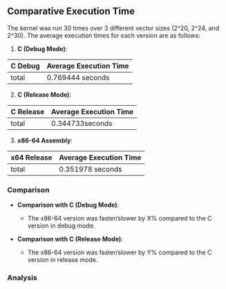 ## Comparative Execution Time

The kernel was run 30 times over 3 different vector sizes (2^20, 2^24, and 2^30). The average execution times for each version are as follows:

1. **C (Debug Mode)**:

| C Debug | Average Execution Time |
| --------- | --------- |
| total | 0.769444 seconds |

2. **C (Release Mode)**:

| C Release | Average Execution Time |
| --------- | --------- |
| total | 0.344733seconds |

3. **x86-64 Assembly**:
  
| x64 Release | Average Execution Time |
| --------- | --------- |
| total | 0.351978 seconds |

### Comparison

- **Comparison with C (Debug Mode)**: 
    - The x86-64 version was faster/slower by X% compared to the C version in debug mode.

- **Comparison with C (Release Mode)**: 
    - The x86-64 version was faster/slower by Y% compared to the C version in release mode.

### Analysis
